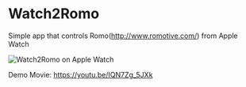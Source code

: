 # Watch2Romo

Simple app that controls Romo(http://www.romotive.com/) from Apple Watch

![Watch2Romo on Apple Watch](https://raw.github.com/wiki/champierre/Watch2Romo/images/watch2romo.png)

Demo Movie:
https://youtu.be/IQN7Zg_5JXk
